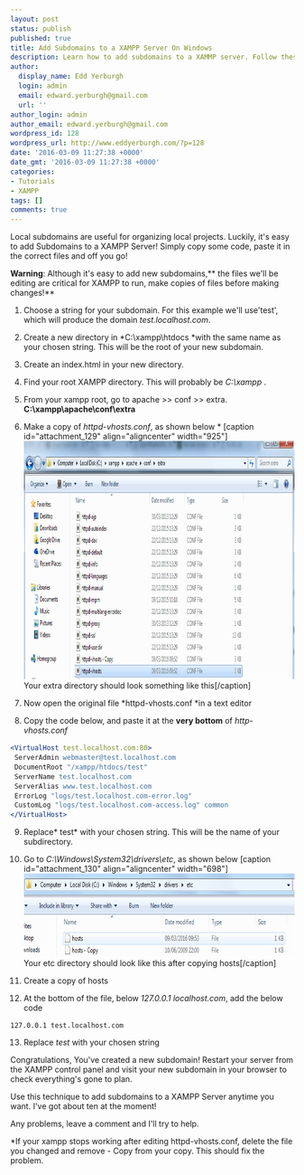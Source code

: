 ```yaml
---
layout: post
status: publish
published: true
title: Add Subdomains to a XAMPP Server On Windows
description: Learn how to add subdomains to a XAMMP server. Follow these simple steps to  quickly add a new subdomain to your local XAMPP server!
author:
  display_name: Edd Yerburgh
  login: admin
  email: edward.yerburgh@gmail.com
  url: ''
author_login: admin
author_email: edward.yerburgh@gmail.com
wordpress_id: 128
wordpress_url: http://www.eddyerburgh.com/?p=128
date: '2016-03-09 11:27:38 +0000'
date_gmt: '2016-03-09 11:27:38 +0000'
categories:
- Tutorials
- XAMPP
tags: []
comments: true
---
```


Local subdomains are useful for organizing local projects.  Luckily, it's easy to add Subdomains to a XAMPP Server! Simply copy some code, paste it in the correct files and off you go!

**Warning**: Although it's easy to add new subdomains,** the files we'll be editing are critical for XAMPP to run, make copies of files before making changes!**


1. Choose a string for your subdomain. For this example we'll use'test', which will produce the domain *test.localhost.com*.
2. Create a new directory in *C:\xampp\htdocs *with the same name as your chosen string. This will be the root of your new subdomain.
3. Create an index.html in your new directory.
4. Find your root XAMPP directory. This will probably be *C:\xampp* .
5. From your xampp root, go to apache >> conf >> extra.  **C:\xampp\apache\conf\extra**
6. Make a copy of *httpd-vhosts.conf*, as shown below *
[caption id="attachment_129" align="aligncenter" width="925"]<a rel="noopener" href="/assets/2016/03/xampp.apache.png" rel="attachment wp-att-129"><img class="wp-image-129 size-full" src="/assets/2016/03/xampp.apache.png" alt="apache > conf > extra directory" width="925" height="421" /></a> Your extra directory should look something like this[/caption]
 
7. Now open the original file *httpd-vhosts.conf *in a text editor
8. Copy the code below, and paste it at the **very bottom** of *http-vhosts.conf*
```apache
<VirtualHost test.localhost.com:80>
 ServerAdmin webmaster@test.localhost.com
 DocumentRoot "/xampp/htdocs/test"
 ServerName test.localhost.com
 ServerAlias www.test.localhost.com
 ErrorLog "logs/test.localhost.com-error.log"
 CustomLog "logs/test.localhost.com-access.log" common
</VirtualHost>
```
9. Replace* test* with your chosen string. This will be the name of your subdirectory.
10. Go to *C:\Windows\System32\drivers\etc*, as shown below
[caption id="attachment_130" align="aligncenter" width="698"]<a rel="noopener" href="/assets/2016/03/xampp.system32.png" rel="attachment wp-att-130"><img class="wp-image-130 size-full" src="/assets/2016/03/xampp.system32.png" alt="C:\ > Windows > System32 > drivers > etc" width="698" height="147" /></a> Your etc directory should look like this after copying hosts[/caption]
 
11. Create a copy of hosts
12. At the bottom of the file, below *127.0.0.1 localhost.com*, add the below code
<pre><code class="apache">127.0.0.1 test.localhost.com</code>
</pre>

13. Replace *test* with your chosen string

Congratulations, You've created a new subdomain! Restart your server from the XAMPP control panel and visit your new subdomain in your browser to check everything's gone to plan.

Use this technique to add subdomains to a XAMPP Server anytime you want. I've got about ten at the moment!

Any problems, leave a comment and I'll try to help.

*If your xampp stops working after editing httpd-vhosts.conf, delete the file you changed and remove - Copy from your copy. This should fix the problem.
